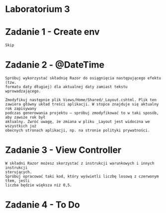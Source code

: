 # Laboratorium 3

# Zadanie 1 - Create env
```
Skip
```

# Zadanie 2 - @DateTime
```
Spróbuj wykorzystać składnię Razor do osiągnięcia następującego efektu (tzw.
formatu daty długiej) dla aktualnej daty zamiast tekstu wprowadzającego.

Zmodyfikuj następnie plik Views/Home/Shared/_Layout.cshtml. Plik ten
zawiera główny układ treści aplikacji. W stopce znajduje się aktualny rok zapisywany
podczas generowania projektu – spróbuj zmodyfikować to w taki sposób, aby zawsze rok był
aktualny. Zwróć uwagę, że zmiana w pliku _Layout jest widoczna we wszystkich już
obecnych stronach aplikacji, np. na stronie polityki prywatności.
```

# Zadanie 3 - View Controller
```
W składni Razor możesz skorzystać z instrukcji warunkowych i innych instrukcji
sterujących.
Spróbuj opracować taki kod, który wyświetli liczbę losową z czerwonym tłem, jeśli
liczba będzie większa niż 0,5.
```

# Zadanie 4 - To Do
```

```
